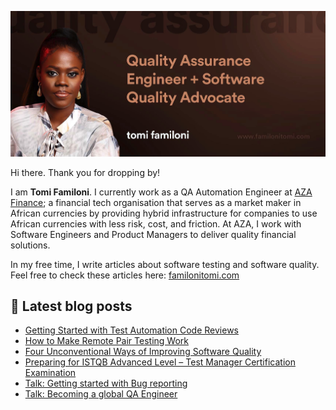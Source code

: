 ![Banner image for Tomi-Familoni GitHub profile](images/github_banner_image_tomi.jpg)

Hi there. Thank you for dropping by!

I am **Tomi Familoni**. I currently work as a QA Automation Engineer at [AZA Finance](http://azafinance.com/); a financial tech organisation that serves as a market maker in African currencies by providing hybrid infrastructure for companies to use African currencies with less risk, cost, and friction. 
At AZA, I work with Software Engineers and Product Managers to deliver quality financial solutions.

In my free time, I write articles about software testing and software quality. Feel free to check these articles here: [familonitomi.com](https://familonitomi.com/)

## :notebook: Latest blog posts
<!-- BLOG-POST-LIST:START -->
- [Getting Started with Test Automation Code Reviews](https://familonitomi.com/2021/11/getting-started-with-test-automation-code-reviews/)
- [How to Make Remote Pair Testing Work](https://familonitomi.com/2021/03/how-to-make-remote-pair-testing-work/)
- [Four Unconventional Ways of Improving Software Quality](https://familonitomi.com/2021/06/four-unconventional-ways-of-improving-software-quality/)
- [Preparing for ISTQB Advanced Level – Test Manager Certification Examination](https://familonitomi.com/2020/03/preparing-for-istqb-advanced-level-test-manager-certification-examination/)
- [Talk: Getting started with Bug reporting](https://familonitomi.com/2021/12/talk-becoming-a-global-qa-engineer/)
- [Talk: Becoming a global QA Engineer](https://familonitomi.com/2021/12/talk-getting-started-with-bug-reporting/)
<!-- BLOG-POST-LIST:END -->
